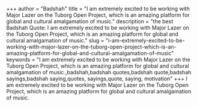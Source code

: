+++
author = "Badshah"
title = "I am extremely excited to be working with Major Lazer on the Tuborg Open Project, which is an amazing platform for global and cultural amalgamation of music."
description = "the best Badshah Quote: I am extremely excited to be working with Major Lazer on the Tuborg Open Project, which is an amazing platform for global and cultural amalgamation of music."
slug = "i-am-extremely-excited-to-be-working-with-major-lazer-on-the-tuborg-open-project-which-is-an-amazing-platform-for-global-and-cultural-amalgamation-of-music"
keywords = "I am extremely excited to be working with Major Lazer on the Tuborg Open Project, which is an amazing platform for global and cultural amalgamation of music.,badshah,badshah quotes,badshah quote,badshah sayings,badshah saying,quotes, sayings,quote, saying, motivation"
+++
I am extremely excited to be working with Major Lazer on the Tuborg Open Project, which is an amazing platform for global and cultural amalgamation of music.
